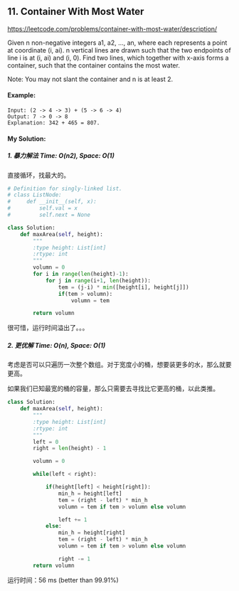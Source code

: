## 11. Container With Most Water

https://leetcode.com/problems/container-with-most-water/description/

Given n non-negative integers a1, a2, ..., an, where each represents a point at coordinate (i, ai). n vertical lines are drawn such that the two endpoints of line i is at (i, ai) and (i, 0). Find two lines, which together with x-axis forms a container, such that the container contains the most water.

Note: You may not slant the container and n is at least 2.

#### Example:
```
Input: (2 -> 4 -> 3) + (5 -> 6 -> 4)
Output: 7 -> 0 -> 8
Explanation: 342 + 465 = 807.
```

#### My Solution:
##### 1. 暴力解法 Time: O(n2), Space: O(1)

直接循环，找最大的。

```python
# Definition for singly-linked list.
# class ListNode:
#     def __init__(self, x):
#         self.val = x
#         self.next = None

class Solution:
    def maxArea(self, height):
        """
        :type height: List[int]
        :rtype: int
        """
        volumn = 0
        for i in range(len(height)-1):
            for j in range(i+1, len(height)):
                tem = (j-i) * min([height[i], height[j]])
                if(tem > volumn):
                    volumn = tem

        return volumn
```

很可惜，运行时间溢出了。。。

##### 2. 更优解 Time: O(n), Space: O(1)

考虑是否可以只遍历一次整个数组。对于宽度小的桶，想要装更多的水，那么就要更高。

如果我们已知最宽的桶的容量，那么只需要去寻找比它更高的桶，以此类推。

```python
class Solution:
    def maxArea(self, height):
        """
        :type height: List[int]
        :rtype: int
        """        
        left = 0
        right = len(height) - 1

        volumn = 0

        while(left < right):

            if(height[left] < height[right]):
                min_h = height[left]
                tem = (right - left) * min_h
                volumn = tem if tem > volumn else volumn

                left += 1
            else:
                min_h = height[right]
                tem = (right - left) * min_h
                volumn = tem if tem > volumn else volumn

                right -= 1
        return volumn
```

运行时间：56 ms (better than 99.91%)
